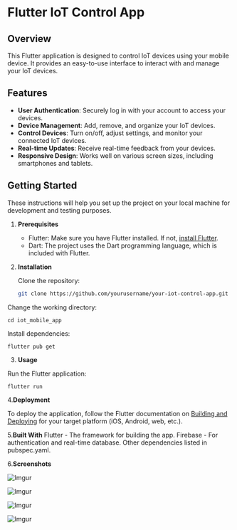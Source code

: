 

# Flutter IoT Control App



## Overview

This Flutter application is designed to control IoT devices using your mobile device. It provides an easy-to-use interface to interact with and manage your IoT devices.

## Features

- **User Authentication**: Securely log in with your account to access your devices.
- **Device Management**: Add, remove, and organize your IoT devices.
- **Control Devices**: Turn on/off, adjust settings, and monitor your connected IoT devices.
- **Real-time Updates**: Receive real-time feedback from your devices.
- **Responsive Design**: Works well on various screen sizes, including smartphones and tablets.

## Getting Started

These instructions will help you set up the project on your local machine for development and testing purposes.

1. **Prerequisites**

   - Flutter: Make sure you have Flutter installed. If not, [install Flutter](https://flutter.dev/docs/get-started/install).
   - Dart: The project uses the Dart programming language, which is included with Flutter.

2. **Installation**

   Clone the repository:

     ```bash
   git clone https://github.com/yourusername/your-iot-control-app.git

Change the working directory:
	
	cd iot_mobile_app



Install dependencies:

	flutter pub get
3. **Usage**

Run the Flutter application:


	flutter run
4.**Deployment**

To deploy the application, follow the Flutter documentation on [Building and Deploying](https://docs.flutter.dev/deployment) for your target platform (iOS, Android, web, etc.).

5.**Built With**
Flutter - The framework for building the app.
Firebase - For authentication and real-time database.
Other dependencies listed in pubspec.yaml.

6.**Screenshots**




![Imgur](https://i.imgur.com/R3mpLqb.jpg)



![Imgur](https://i.imgur.com/LDrsCxh.jpg)


![Imgur](https://i.imgur.com/IcL9qTh.jpg)



![Imgur](https://i.imgur.com/d68XFzW.png)




